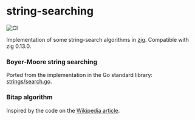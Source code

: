 # string-searching

![CI](https://github.com/ziglibs/zig-string-searching/workflows/CI/badge.svg)

Implementation of some string-search algorithms in
[zig](https://ziglang.org). Compatible with zig 0.13.0.

### Boyer-Moore string searching

Ported from the implementation in the Go standard library:
[strings/search.go](https://golang.org/src/strings/search.go).

### Bitap algorithm

Inspired by the code on the [Wikipedia
article](https://en.wikipedia.org/wiki/Bitap_algorithm).
